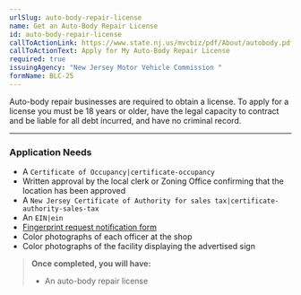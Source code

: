 ```yaml
---
urlSlug: auto-body-repair-license
name: Get an Auto-Body Repair License
id: auto-body-repair-license
callToActionLink: https://www.state.nj.us/mvcbiz/pdf/About/autobody.pdf
callToActionText: Apply for My Auto-Body Repair License
required: true
issuingAgency: "New Jersey Motor Vehicle Commission "
formName: BLC-25
---
```


Auto-body repair businesses are required to obtain a license. To apply for a license you must be 18 years or older, have the legal capacity to contract and be liable for all debt incurred, and have no criminal record.

---

### Application Needs

- A `Certificate of Occupancy|certificate-occupancy`
- Written approval by the local clerk or Zoning Office confirming that the location has been approved
- A `New Jersey Certificate of Authority for sales tax|certificate-authority-sales-tax`
- An `EIN|ein`
- [Fingerprint request notification form](https://www.state.nj.us/mvcbiz/pdf/Business_Licenses/Fingerprint_Request_Notification_Form.pdf)
- Color photographs of each officer at the shop
- Color photographs of the facility displaying the advertised sign

>**Once completed, you will have:**
>
>- An auto-body repair license
